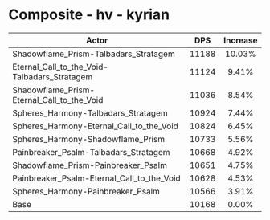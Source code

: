 # Composite - hv - kyrian
| Actor | DPS | Increase |
|---|:---:|:---:|
|Shadowflame_Prism-Talbadars_Stratagem|11188|10.03%|
|Eternal_Call_to_the_Void-Talbadars_Stratagem|11124|9.41%|
|Shadowflame_Prism-Eternal_Call_to_the_Void|11036|8.54%|
|Spheres_Harmony-Talbadars_Stratagem|10924|7.44%|
|Spheres_Harmony-Eternal_Call_to_the_Void|10824|6.45%|
|Spheres_Harmony-Shadowflame_Prism|10733|5.56%|
|Painbreaker_Psalm-Talbadars_Stratagem|10668|4.92%|
|Shadowflame_Prism-Painbreaker_Psalm|10651|4.75%|
|Painbreaker_Psalm-Eternal_Call_to_the_Void|10628|4.53%|
|Spheres_Harmony-Painbreaker_Psalm|10566|3.91%|
|Base|10168|0.00%|
